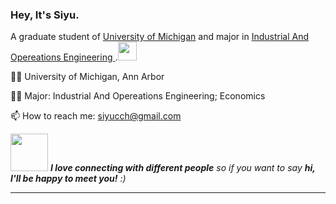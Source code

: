 ### Hey, It's Siyu.


A graduate student of  <a href="https://umich.edu/"> University of Michigan</a> and major in <a href="https://ioe.engin.umich.edu/">Industrial And Opereations Engineering </a>.<img src="https://media.giphy.com/media/WUlplcMpOCEmTGBtBW/giphy.gif" width="30"> 


👨‍🎓  University of Michigan, Ann Arbor

👨‍💻   Major: Industrial And Opereations Engineering; Economics 

📫 How to reach me: siyucch@gmail.com



<img src="https://media.giphy.com/media/LnQjpWaON8nhr21vNW/giphy.gif" width="60"> <em><b>I love connecting with different people</b> so if you want to say <b>hi, I'll be happy to meet you!</b> :)</em>

---------------------------------------------------------------------------------------------------------------------------------------------------------------------------------
